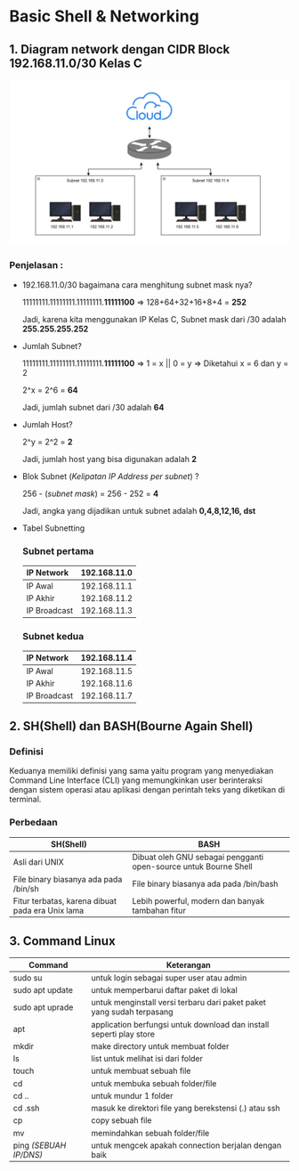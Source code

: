 # Basic Shell & Networking

## 1. Diagram network dengan CIDR Block 192.168.11.0/30 Kelas C
![alt text](https://github.com/mochamadrere/devops23-dumbways-mochamadrere/blob/main/Pict/diagram%20network%20cidr%20blok%2030.png?raw=true)

### Penjelasan :
- 192.168.11.0/30 bagaimana cara menghitung subnet mask nya?


  11111111.11111111.11111111.**11111100**  => 128+64+32+16+8+4 = **252**

  Jadi, karena kita menggunakan IP Kelas C, Subnet mask dari /30 adalah **255.255.255.252**


- Jumlah Subnet?

  11111111.11111111.11111111.**11111100**  => 1 = x || 0 = y  => Diketahui x = 6 dan y = 2


  2^x = 2^6 = **64**


  Jadi, jumlah subnet dari /30 adalah **64**


- Jumlah Host?


  2^y = 2^2 = **2**


  Jadi, jumlah host yang bisa digunakan adalah **2**


- Blok Subnet (_Kelipatan IP Address per subnet_) ?


  256 - (_subnet mask_) = 256 - 252 = **4**


  Jadi, angka yang dijadikan untuk subnet adalah **0,4,8,12,16, dst**


- Tabel Subnetting

  ### Subnet pertama
  | **IP Network** | **192.168.11.0** |
  | -------------- | ---------------- |
  | IP Awal | 192.168.11.1 |
  | IP Akhir | 192.168.11.2 |
  | IP Broadcast | 192.168.11.3 |

  ### Subnet kedua
  | **IP Network** | **192.168.11.4** |
  | -------------- | ---------------- |
  | IP Awal | 192.168.11.5 |
  | IP Akhir | 192.168.11.6 |
  | IP Broadcast | 192.168.11.7 |


## 2. SH(Shell) dan BASH(Bourne Again Shell)

### Definisi
Keduanya memiliki definisi yang sama yaitu program yang menyediakan Command Line Interface (CLI) yang memungkinkan user berinteraksi dengan sistem operasi atau aplikasi dengan perintah teks yang diketikan di terminal.


### Perbedaan


| SH(Shell) | BASH |
| --------- | --------- |
| Asli dari UNIX | Dibuat oleh GNU sebagai pengganti open-source untuk Bourne Shell |
| File binary biasanya ada pada /bin/sh | File binary biasanya ada pada /bin/bash |
| Fitur terbatas, karena dibuat pada era Unix lama | Lebih powerful, modern dan banyak tambahan fitur |


## 3. Command Linux

| Command | Keterangan |
| ------- | -------- |
| sudo su | untuk login sebagai super user atau admin |
| sudo apt update | untuk memperbarui daftar paket di lokal |
| sudo apt uprade | untuk menginstall versi terbaru dari paket paket yang sudah terpasang |
| apt | application berfungsi untuk download dan install seperti play store |
| mkdir | make directory untuk membuat folder |
| ls | list untuk melihat isi dari folder |
| touch | untuk membuat sebuah file |
| cd | untuk membuka sebuah folder/file |
| cd .. | untuk mundur 1 folder |
| cd .ssh | masuk ke direktori file yang berekstensi (.) atau ssh |
| cp | copy sebuah file |
| mv | memindahkan sebuah folder/file |
| ping _(SEBUAH IP/DNS)_ | untuk mengcek apakah connection berjalan dengan baik |

